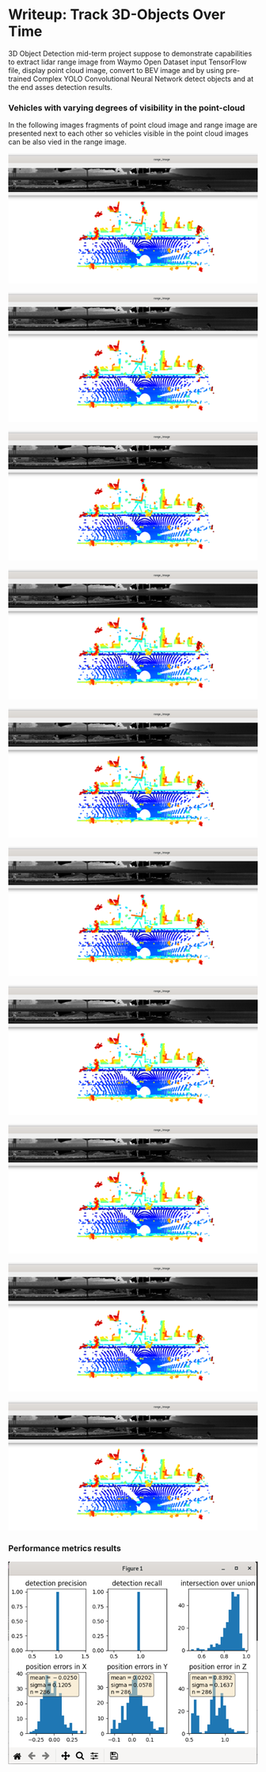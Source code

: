 # Writeup: Track 3D-Objects Over Time

3D Object Detection mid-term project suppose to demonstrate capabilities to extract lidar range image from Waymo Open Dataset input TensorFlow file, display point cloud image, convert to BEV image and by using  pre-trained Complex YOLO Convolutional Neural Network detect objects and at the end asses detection results.

### Vehicles with varying degrees of visibility in the point-cloud

In the following images fragments of point cloud image and range image are presented next to each other so vehicles visible in the point cloud images can be also vied in the range image.

![Alt text](results/sc1.png "result 1")

![Alt text](results/sc1.png "result 2")

![Alt text](results/sc1.png "result 3")

![Alt text](results/sc1.png "result 4")

![Alt text](results/sc1.png "result 5")

![Alt text](results/sc1.png "result 6")

![Alt text](results/sc1.png "result 7")

![Alt text](results/sc1.png "result 8")

![Alt text](results/sc1.png "result 9")

![Alt text](results/sc1.png "result 10")

### Performance metrics results

![Alt text](results/performance.png "performance")
